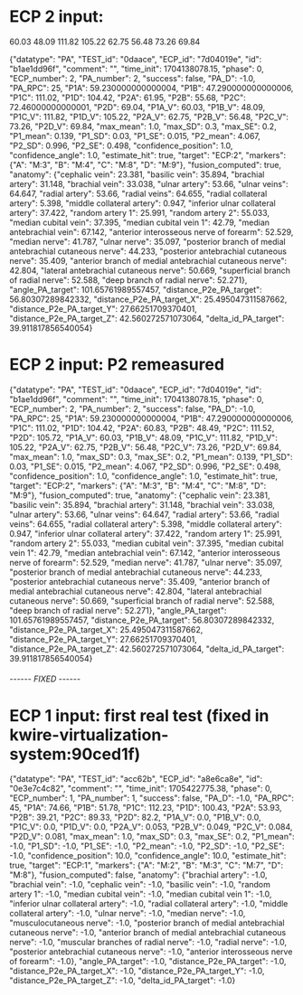 # ECP 2 input:
60.03
48.09
111.82
105.22
62.75
56.48
73.26
69.84

{"datatype": "PA", "TEST_id": "0daace", "ECP_id": "7d04019e", "id": "b1ae1dd96f", "comment": "", "time_init": 1704138078.15, "phase": 0, "ECP_number": 2, "PA_number": 2, "success": false, "PA_D": -1.0, "PA_RPC": 25, "P1A": 59.230000000000004, "P1B": 47.290000000000006, "P1C": 111.02, "P1D": 104.42, "P2A": 61.95, "P2B": 55.68, "P2C": 72.46000000000001, "P2D": 69.04, "P1A_V": 60.03, "P1B_V": 48.09, "P1C_V": 111.82, "P1D_V": 105.22, "P2A_V": 62.75, "P2B_V": 56.48, "P2C_V": 73.26, "P2D_V": 69.84, "max_mean": 1.0, "max_SD": 0.3, "max_SE": 0.2, "P1_mean": 0.139, "P1_SD": 0.03, "P1_SE": 0.015, "P2_mean": 4.067, "P2_SD": 0.996, "P2_SE": 0.498, "confidence_position": 1.0, "confidence_angle": 1.0, "estimate_hit": true, "target": "ECP:2", "markers": {"A": "M:3", "B": "M:4", "C": "M:8", "D": "M:9"}, "fusion_computed": true, "anatomy": {"cephalic vein": 23.381, "basilic vein": 35.894, "brachial artery": 31.148, "brachial vein": 33.038, "ulnar artery": 53.66, "ulnar veins": 64.647, "radial artery": 53.66, "radial veins": 64.655, "radial collateral artery": 5.398, "middle collateral artery": 0.947, "inferior ulnar collateral artery": 37.422, "random artery 1": 25.991, "random artery 2": 55.033, "median cubital vein": 37.395, "median cubital vein 1": 42.79, "median antebrachial vein": 67.142, "anterior interosseous nerve of forearm": 52.529, "median nerve": 41.787, "ulnar nerve": 35.097, "posterior branch of medial antebrachial cutaneous nerve": 44.233, "posterior antebrachial cutaneous nerve": 35.409, "anterior branch of medial antebrachial cutaneous nerve": 42.804, "lateral antebrachial cutaneous nerve": 50.669, "superficial branch of radial nerve": 52.588, "deep branch of radial nerve": 52.271}, "angle_PA_target": 101.65761989557457, "distance_P2e_PA_target": 56.80307289842332, "distance_P2e_PA_target_X": 25.495047311587662, "distance_P2e_PA_target_Y": 27.66251709370401, "distance_P2e_PA_target_Z": 42.560272571073064, "delta_id_PA_target": 39.911817856540054}


# ECP 2 input: P2 remeasured
{"datatype": "PA", "TEST_id": "0daace", "ECP_id": "7d04019e", "id": "b1ae1dd96f", "comment": "", "time_init": 1704138078.15, "phase": 0, "ECP_number": 2, "PA_number": 2, "success": false, "PA_D": -1.0, "PA_RPC": 25, "P1A": 59.230000000000004, "P1B": 47.290000000000006, "P1C": 111.02, "P1D": 104.42, "P2A": 60.83, "P2B": 48.49, "P2C": 111.52, "P2D": 105.72, "P1A_V": 60.03, "P1B_V": 48.09, "P1C_V": 111.82, "P1D_V": 105.22, "P2A_V": 62.75, "P2B_V": 56.48, "P2C_V": 73.26, "P2D_V": 69.84, "max_mean": 1.0, "max_SD": 0.3, "max_SE": 0.2, "P1_mean": 0.139, "P1_SD": 0.03, "P1_SE": 0.015, "P2_mean": 4.067, "P2_SD": 0.996, "P2_SE": 0.498, "confidence_position": 1.0, "confidence_angle": 1.0, "estimate_hit": true, "target": "ECP:2", "markers": {"A": "M:3", "B": "M:4", "C": "M:8", "D": "M:9"}, "fusion_computed": true, "anatomy": {"cephalic vein": 23.381, "basilic vein": 35.894, "brachial artery": 31.148, "brachial vein": 33.038, "ulnar artery": 53.66, "ulnar veins": 64.647, "radial artery": 53.66, "radial veins": 64.655, "radial collateral artery": 5.398, "middle collateral artery": 0.947, "inferior ulnar collateral artery": 37.422, "random artery 1": 25.991, "random artery 2": 55.033, "median cubital vein": 37.395, "median cubital vein 1": 42.79, "median antebrachial vein": 67.142, "anterior interosseous nerve of forearm": 52.529, "median nerve": 41.787, "ulnar nerve": 35.097, "posterior branch of medial antebrachial cutaneous nerve": 44.233, "posterior antebrachial cutaneous nerve": 35.409, "anterior branch of medial antebrachial cutaneous nerve": 42.804, "lateral antebrachial cutaneous nerve": 50.669, "superficial branch of radial nerve": 52.588, "deep branch of radial nerve": 52.271}, "angle_PA_target": 101.65761989557457, "distance_P2e_PA_target": 56.80307289842332, "distance_P2e_PA_target_X": 25.495047311587662, "distance_P2e_PA_target_Y": 27.66251709370401, "distance_P2e_PA_target_Z": 42.560272571073064, "delta_id_PA_target": 39.911817856540054}

###### ------ FIXED ------ ######

# ECP 1 input: first real test (fixed in kwire-virtualization-system:90ced1f)
{"datatype": "PA", "TEST_id": "acc62b", "ECP_id": "a8e6ca8e", "id": "0e3e7c4c82", "comment": "", "time_init": 1705422775.38, "phase": 0, "ECP_number": 1, "PA_number": 1, "success": false, "PA_D": -1.0, "PA_RPC": 45, "P1A": 74.66, "P1B": 51.78, "P1C": 112.23, "P1D": 100.43, "P2A": 53.93, "P2B": 39.21, "P2C": 89.33, "P2D": 82.2, "P1A_V": 0.0, "P1B_V": 0.0, "P1C_V": 0.0, "P1D_V": 0.0, "P2A_V": 0.053, "P2B_V": 0.049, "P2C_V": 0.084, "P2D_V": 0.081, "max_mean": 1.0, "max_SD": 0.3, "max_SE": 0.2, "P1_mean": -1.0, "P1_SD": -1.0, "P1_SE": -1.0, "P2_mean": -1.0, "P2_SD": -1.0, "P2_SE": -1.0, "confidence_position": 10.0, "confidence_angle": 10.0, "estimate_hit": true, "target": "ECP:1", "markers": {"A": "M:2", "B": "M:3", "C": "M:7", "D": "M:8"}, "fusion_computed": false, "anatomy": {"brachial artery": -1.0, "brachial vein": -1.0, "cephalic vein": -1.0, "basilic vein": -1.0, "random artery 1": -1.0, "median cubital vein": -1.0, "median cubital vein 1": -1.0, "inferior ulnar collateral artery": -1.0, "radial collateral artery": -1.0, "middle collateral artery": -1.0, "ulnar nerve": -1.0, "median nerve": -1.0, "musculocutaneous nerve": -1.0, "posterior branch of medial antebrachial cutaneous nerve": -1.0, "anterior branch of medial antebrachial cutaneous nerve": -1.0, "muscular branches of radial nerve": -1.0, "radial nerve": -1.0, "posterior antebrachial cutaneous nerve": -1.0, "anterior interosseous nerve of forearm": -1.0}, "angle_PA_target": -1.0, "distance_P2e_PA_target": -1.0, "distance_P2e_PA_target_X": -1.0, "distance_P2e_PA_target_Y": -1.0, "distance_P2e_PA_target_Z": -1.0, "delta_id_PA_target": -1.0}
